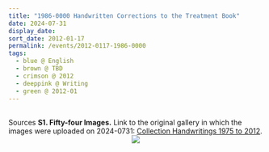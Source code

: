 ```yaml
---
title: "1986-0000 Handwritten Corrections to the Treatment Book"
date: 2024-07-31
display_date: 
sort_date: 2012-01-17
permalink: /events/2012-0117-1986-0000
tags:
  - blue @ English
  - brown @ TBD
  - crimson @ 2012
  - deeppink @ Writing
  - green @ 2012-01
---
```


<br>

<wave-list>
  <list-title color="DarkSeaGreen" width="40">Sources</list-title>
  <list-item color="BlanchedAlmond"  width="280"><b>S1. Fifty-four Images.</b> Link to the original gallery in which the images were uploaded on 2024-0731: <a href="https://eternalmoments.smugmug.com/Collections/Yogi-Mahajan-Collection/Handwritings-1975-to-2012">Collection Handwritings 1975 to 2012</a>.</list-item>
</wave-list>

<div style="text-align: center"><img src="https://pub-bcc3cbe9b1e94ba1ac28915f7a3900fa.r2.dev/1986-0000_Handwritten_Corrections_to_the_Treatment_Book_Page_01_(Yogi_Mahajan_Collection).jpg" /></div>